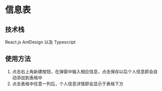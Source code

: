 # 信息表
## 技术栈
React.js AntDesign 以及 Typescript
## 使用方法
1. 点击右上角新建按钮，在弹窗中输入相应信息，点击保存以后个人信息即会自动添加到表格中
2. 点击表格中任意一列后，个人信息详情即会显示于表格下方
